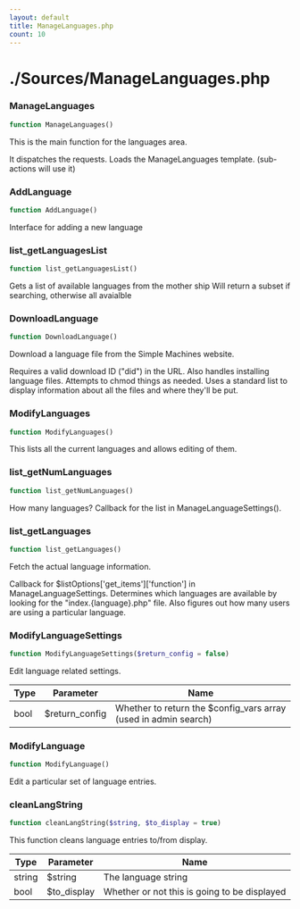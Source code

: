 ```yaml
---
layout: default
title: ManageLanguages.php
count: 10
---
```


# ./Sources/ManageLanguages.php

### ManageLanguages

```php
function ManageLanguages()
```
This is the main function for the languages area.

It dispatches the requests.
Loads the ManageLanguages template. (sub-actions will use it)


### AddLanguage

```php
function AddLanguage()
```
Interface for adding a new language




### list_getLanguagesList

```php
function list_getLanguagesList()
```
Gets a list of available languages from the mother ship
Will return a subset if searching, otherwise all avaialble




### DownloadLanguage

```php
function DownloadLanguage()
```
Download a language file from the Simple Machines website.

Requires a valid download ID ("did") in the URL.
Also handles installing language files.
Attempts to chmod things as needed.
Uses a standard list to display information about all the files and where they'll be put.


### ModifyLanguages

```php
function ModifyLanguages()
```
This lists all the current languages and allows editing of them.




### list_getNumLanguages

```php
function list_getNumLanguages()
```
How many languages?
Callback for the list in ManageLanguageSettings().




### list_getLanguages

```php
function list_getLanguages()
```
Fetch the actual language information.

Callback for $listOptions['get_items']['function'] in ManageLanguageSettings.
Determines which languages are available by looking for the "index.{language}.php" file.
Also figures out how many users are using a particular language.


### ModifyLanguageSettings

```php
function ModifyLanguageSettings($return_config = false)
```
Edit language related settings.



Type|Parameter|Name
---|---|---
bool|$return_config|Whether to return the $config_vars array (used in admin search)

### ModifyLanguage

```php
function ModifyLanguage()
```
Edit a particular set of language entries.




### cleanLangString

```php
function cleanLangString($string, $to_display = true)
```
This function cleans language entries to/from display.



Type|Parameter|Name
---|---|---
string|$string|The language string
bool|$to_display|Whether or not this is going to be displayed

